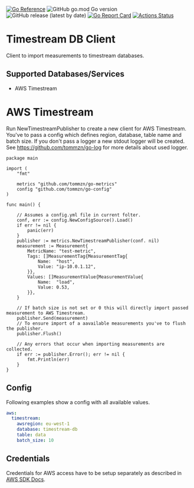 [![Go Reference](https://pkg.go.dev/badge/github.com/tommzn/go-metrics.svg)](https://pkg.go.dev/github.com/tommzn/go-metrics)
![GitHub go.mod Go version](https://img.shields.io/github/go-mod/go-version/tommzn/go-metrics)
![GitHub release (latest by date)](https://img.shields.io/github/v/release/tommzn/go-metrics)
[![Go Report Card](https://goreportcard.com/badge/github.com/tommzn/go-metrics)](https://goreportcard.com/report/github.com/tommzn/go-metrics)
[![Actions Status](https://github.com/tommzn/go-metrics/actions/workflows/go.pkg.auto-ci.yml/badge.svg)](https://github.com/tommzn/go-metrics/actions)

# Timestream DB Client
Client to import measurements to timestream databases.
## Supported Databases/Services
- AWS Timestream

# AWS Timestream
Run NewTimestreamPublisher to create a new client for AWS Timestream. You've to pass a config which defines region, database, table name and batch size.
If you don't pass a logger a new stdout logger will be created. See https://github.com/tommzn/go-log for more details about used logger.
```golang
package main

import (
    "fmt"

    metrics "github.com/tommzn/go-metrics"
    config "github.com/tommzn/go-config"
)

func main() {

    // Assumes a config.yml file in current folter.
    conf, err := config.NewConfigSource().Load()
    if err != nil {
        panic(err)
    }
    publisher := metrics.NewTimestreamPublisher(conf. nil)
    measurement := Measurement{
		MetricName: "test-metric",
		Tags: []MeasurementTag{MeasurementTag{
			Name:  "host",
			Value: "ip-10.0.1.12",
		}},
		Values: []MeasurementValue{MeasurementValue{
			Name:  "load",
			Value: 0.53,
		}},
	}

    // If batch size is not set or 0 this will directly import passed measurement to AWS Timestream.
    publisher.Send(measurement)
    // To ensure import of a aavailable measurements you've to flush the publisher.
    publisher.Flush()

    // Any errors that occur when importing measurements are collected.
    if err := publisher.Error(); err != nil {
        fmt.Println(err)
    }
}
```

## Config
Following examples show a config with all available values.
```yaml
aws:
  timestream:
    awsregion: eu-west-1
    database: timestream-db
    table: data
    batch_size: 10
```

## Credentials
Credentials for AWS access have to be setup separately as described in [AWS SDK Docs](https://docs.aws.amazon.com/sdk-for-go/v1/developer-guide/configuring-sdk.html#specifying-credentials).
